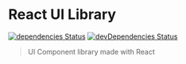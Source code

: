 # React UI Library

[![dependencies Status](https://david-dm.org/fernandopasik/react-ui-library/status.svg)](https://david-dm.org/fernandopasik/react-ui-library)
[![devDependencies Status](https://david-dm.org/fernandopasik/react-ui-library/dev-status.svg)](https://david-dm.org/fernandopasik/react-ui-library?type=dev)

> UI Component library made with React
